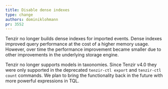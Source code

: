 ```yaml
---
title: Disable dense indexes
type: change
authors: dominiklohmann
pr: 3552
---
```


Tenzir no longer builds dense indexes for imported events. Dense indexes
improved query performance at the cost of a higher memory usage. However, over
time the performance improvement became smaller due to other improvements in the
underlying storage engine.

Tenzir no longer supports models in taxonomies. Since Tenzir v4.0 they were only
supported in the deprecated `tenzir-ctl export` and `tenzir-ctl count` commands.
We plan to bring the functionality back in the future with more powerful
expressions in TQL.
